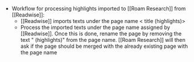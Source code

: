 - Workflow for processing highlights imported to [[Roam Research]] from [[Readwise]]:
    - [[Readwise]] imports texts under the page name < title (highlights)>
    - Process the imported texts under the page name assigned by [[Readwise]]. Once this is done, rename the page by removing the text " (highlights)" from the page name. [[Roam Research]] will then ask if the page should be merged with the already existing page with the page name <title>. Answer yes.
    - Delete the #Inbox tag from the page.
- [Link to readwise - roam config](https://el2.convertkit-mail2.com/c/lmuk8o09k7umhqk5pqf6/9qhzhnh27r7qx3u9/aHR0cHM6Ly9yZWFkd2lzZS5pby9tYWdpY2FsdHJhc2hwYW5kYQ==)
- On [[September 5th, 2020]] at 2:56 PM Readwise synced 5 highlights from 2 books.
    - This was your first sync with #Readwise! 🎉
    - From now on, new books/highlights will sync automatically with a link to your daily notes for the day it synced.
    - You can [tweak your syncing settings (and filter/add more books to sync) here](https://readwise.io/export/roam/preferences), read more about [how the Roam integration works here](https://help.readwise.io/roam), and as always feel free to reach out to us at hello@readwise.io with any questions
- On [[September 5th, 2020]] at 3:27 PM Readwise synced 8 highlights from 1 book.
- On [[September 5th, 2020]] at 7:22 PM Readwise synced 4 highlights from 4 books.
- On [[September 6th, 2020]] at 8:32 AM Readwise synced 5 highlights from 3 books.
- On [[September 6th, 2020]] at 9:17 PM Readwise synced 5 highlights from 2 books.
- On [[September 7th, 2020]] at 9:19 AM Readwise synced 2 highlights from 1 book.
- On [[September 8th, 2020]] at 1:37 AM Readwise synced 48 highlights from 2 books.
- On [[September 8th, 2020]] at 8:32 AM Readwise synced 3 highlights from 1 book.
- On [[September 8th, 2020]] at 10:42 AM Readwise synced 1 highlight from 1 book.
- On [[September 11th, 2020]] at 11:17 AM Readwise synced 9 highlights from 5 books.
- On [[September 15th, 2020]] at 3:37 PM Readwise synced 62 highlights from 1 book.
- On [[September 16th, 2020]] at 8:43 AM Readwise synced 10 highlights from 1 book.
- On [[September 18th, 2020]] at 3:55 PM Readwise synced 103 highlights from 2 books.
- On [[September 22nd, 2020]] at 6:25 AM Readwise synced 88 highlights from 4 books.
- On [[September 22nd, 2020]] at 8:25 AM Readwise synced 4 highlights from 1 book.
- On [[September 22nd, 2020]] at 10:58 AM Readwise synced 35 highlights from 1 book.
- On [[September 24th, 2020]] at 10:34 AM Readwise synced 2 highlights from 2 books.
- On [[September 26th, 2020]] at 8:58 PM Readwise synced 4 highlights from 1 book.
- On [[September 29th, 2020]] at 8:25 AM Readwise synced 69 highlights from 2 books.
- On [[October 3rd, 2020]] at 2:24 PM Readwise synced 30 highlights from 3 books.
- On [[October 4th, 2020]] at 2:16 PM Readwise synced 26 highlights from 3 books.
- On [[October 6th, 2020]] at 4:39 PM Readwise synced 1 highlight from 1 book.
- On [[October 6th, 2020]] at 4:56 PM Readwise synced 270 highlights from 2 books.
- On [[October 10th, 2020]] at 10:21 PM Readwise synced 211 highlights from 10 books.
- On [[October 13th, 2020]] at 8:02 PM Readwise synced 81 highlights from 4 books.
- On [[October 15th, 2020]] at 8:02 PM Readwise synced 28 highlights from 2 books.
- On [[October 17th, 2020]] at 10:17 AM Readwise synced 47 highlights from 2 books.
- On [[October 20th, 2020]] at 2:23 PM Readwise synced 56 highlights from 2 books.
- On [[October 20th, 2020]] at 7:43 PM Readwise synced 102 highlights from 1 book.
- On [[October 24th, 2020]] at 9:34 AM Readwise synced 19 highlights from 1 book.
- On [[October 26th, 2020]] at 3:10 PM Readwise synced 13 highlights from 1 book.
- On [[November 10th, 2020]] at 9:48 PM Readwise synced 33 highlights from 5 books.
- On [[November 11th, 2020]] at 8:33 AM Readwise synced 1 highlight from 1 book.
- On [[November 24th, 2020]] at 12:20 PM Readwise synced 42 highlights from 7 books.
- On [[December 8th, 2020]] at 4:31 PM Readwise synced 24 highlights from 4 books.
- On [[December 8th, 2020]] at 4:35 PM Readwise synced 2 highlights from 1 book.
- On [[December 27th, 2020]] at 7:47 PM Readwise synced 76 highlights from 15 books.
- On [[December 28th, 2020]] at 2:27 PM Readwise synced 4 highlights from 2 books.
- On [[December 28th, 2020]] at 8:01 PM Readwise synced 6 highlights from 1 book.
- On [[December 28th, 2020]] at 8:04 PM Readwise synced 4 highlights from 1 book.
- On [[January 6th, 2021]] at 10:58 AM Readwise synced 5 highlights from 4 books.
- On [[January 30th, 2021]] at 5:59 PM Readwise synced 27 highlights from 4 books.
- On [[February 25th, 2021]] at 11:51 AM Readwise synced 91 highlights from 5 books.
